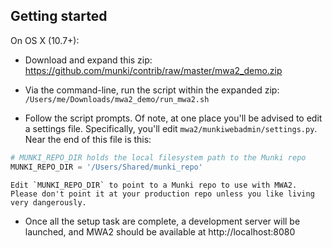 ## Getting started

On OS X (10.7+):

*   Download and expand this zip:    
    https://github.com/munki/contrib/raw/master/mwa2_demo.zip

*   Via the command-line, run the script within the expanded zip:
    `/Users/me/Downloads/mwa2_demo/run_mwa2.sh`

*   Follow the script prompts. Of note, at one place you'll be advised to edit a settings file. Specifically, you'll edit `mwa2/munkiwebadmin/settings.py`. Near the end of this file is this:

```python
# MUNKI_REPO_DIR holds the local filesystem path to the Munki repo
MUNKI_REPO_DIR = '/Users/Shared/munki_repo'
```

    Edit `MUNKI_REPO_DIR` to point to a Munki repo to use with MWA2. Please don't point it at your production repo unless you like living very dangerously.

*   Once all the setup task are complete, a development server will be launched, and MWA2 should be available at http://localhost:8080

    